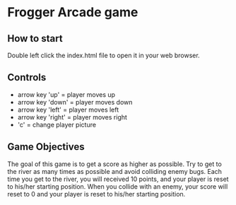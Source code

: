 # Frogger Arcade game

## How to start
Double left click the index.html file to open it in your web browser.

## Controls
 - arrow key 'up' = player moves up
 - arrow key 'down' = player moves down
 - arrow key 'left' = player moves left
 - arrow key 'right' = player moves right
 - 'c' = change player picture

## Game Objectives
The goal of this game is to get a score as higher as possible.
Try to get to the river as many times as possible and avoid colliding enemy bugs.
Each time you get to the river, you will received 10 points, and your player
is reset to his/her starting position.
When you collide with an enemy, your score will reset to 0 and your player
is reset to his/her starting position.
